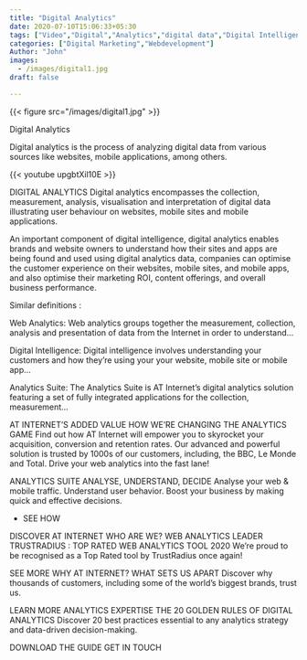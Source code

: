 ```yaml
---
title: "Digital Analytics"
date: 2020-07-10T15:06:33+05:30
tags: ["Video","Digital","Analytics","digital data","Digital Intelligence",""]
categories: ["Digital Marketing","Webdevelopment"]
Author: "John"
images:
  - /images/digital1.jpg
draft: false

---
```


{{< figure src="/images/digital1.jpg" >}}

Digital Analytics

Digital analytics is the process of analyzing digital data from various sources like websites, mobile applications, among others.

{{< youtube upgbtXil10E >}}

DIGITAL ANALYTICS
Digital analytics encompasses the collection, measurement, analysis, visualisation and interpretation of digital data illustrating user behaviour on websites, mobile sites and mobile applications.

 

An important component of digital intelligence, digital analytics enables brands and website owners to understand how their sites and apps are being found and used using digital analytics data, companies can optimise the customer experience on their websites, mobile sites, and mobile apps, and also optimise their marketing ROI, content offerings, and overall business performance.

 

 

Similar definitions : 

 

Web Analytics: Web analytics groups together the measurement, collection, analysis and presentation of data from the Internet in order to understand… 

 

Digital Intelligence: Digital intelligence involves understanding your customers and how they’re using your your website, mobile site or mobile app…

 

Analytics Suite: The Analytics Suite is AT Internet’s digital analytics solution featuring a set of fully integrated applications for the collection, measurement…

AT INTERNET’S ADDED VALUE
HOW WE’RE CHANGING THE ANALYTICS GAME
Find out how AT Internet will empower you to skyrocket your acquisition, conversion and retention rates. Our advanced and powerful solution is trusted by 1000s of our customers, including, the BBC, Le Monde and Total. Drive your web analytics into the fast lane!


ANALYTICS SUITE
ANALYSE, UNDERSTAND, DECIDE
Analyse your web & mobile traffic. Understand user behavior. Boost your business by making quick and effective decisions.

+ SEE HOW


DISCOVER AT INTERNET
WHO ARE WE?
WEB ANALYTICS LEADER
TRUSTRADIUS : TOP RATED WEB ANALYTICS TOOL 2020
We’re proud to be recognised as a Top Rated tool by TrustRadius once again!

SEE MORE
WHY AT INTERNET?
WHAT SETS US APART
Discover why thousands of customers, including some of the world’s biggest brands, trust us.

LEARN MORE
ANALYTICS EXPERTISE
THE 20 GOLDEN RULES OF DIGITAL ANALYTICS
Discover 20 best practices essential to any analytics strategy and data-driven decision-making.

DOWNLOAD THE GUIDE
GET IN TOUCH


